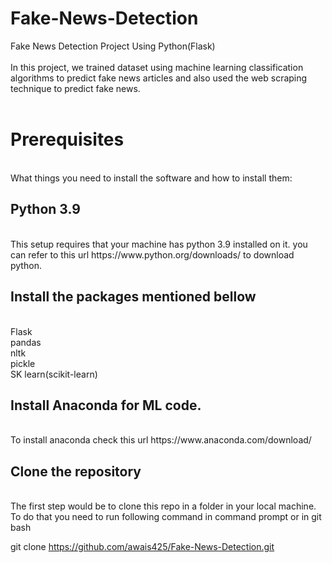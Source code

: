# Fake-News-Detection
Fake News Detection Project Using Python(Flask)<br>
<br>
In this project, we trained dataset using machine learning classification algorithms to predict fake news articles and also used the web scraping technique to predict fake news.
<br>
<br>
<h1>Prerequisites</h1><br>
What things you need to install the software and how to install them:
<br>
<h2>Python 3.9</h2><br>
This setup requires that your machine has python 3.9 installed on it. you can refer to this url https://www.python.org/downloads/ to download python.
<br>
<h2>Install the packages mentioned bellow</h2> <br>
Flask<br>
pandas<br>
nltk<br>
pickle<br>
SK learn(scikit-learn) <br>
<h2>Install Anaconda for ML code.</h2> <br> To install anaconda check this url https://www.anaconda.com/download/<br>
<h2>Clone the repository</h2><br>
The first step would be to clone this repo in a folder in your local machine. To do that you need to run following command in command prompt or in git bash<br>

git clone https://github.com/awais425/Fake-News-Detection.git
